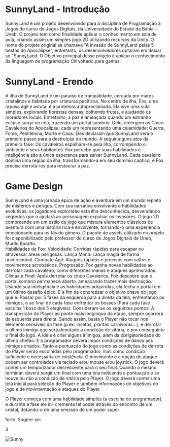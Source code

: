# SunnyLand - Introdução

  SunnyLand é um projeto desenvolvido para a disciplina de Programação à Jogos do curso de Jogos Digitais, da Universidade do Estado da Bahia - Uneb. O projeto tem como finalidade aplicar o conhecimento em sala de aula, criando assim um simples jogo 2D utilizando recursos da Unity. O nome do projeto original se chamava "A invasão de SunnyLand pelas 5 bestas do Apocalipse", entretanto, os desenvolvedores optaram em deixar só "SunnyLand. O Objetivo principal desse projeto é aplicar o conhecimento da linguagem de programação C# voltado para games. 

# SunnyLand - Erendo 

A ilha de SunnyLand é um paraíso de tranquilidade, cercada por mares cristalinos e habitada por criaturas pacíficas. No centro da ilha, Fox, uma raposa ágil e astuta, é a protetora autoproclamada. Ela vive uma vida simples, explorando florestas densas, colhendo frutas, e ajudando os moradores locais. Entretanto, a paz é ameaçada quando um estranho eclipse surge no céu, trazendo um portal sombrio. 
Dele, emergem os Cinco Cavaleiros do Apocalipse, cada um representando uma calamidade: Guerra, Fome, Pestilência, Morte e Caos. Eles declaram que SunnyLand será o primeiro passo para a destruição do mundo. A seguir alguns atos da primeira fase: Os cavaleiros espalham-se pela ilha, corrompendo o ambiente e seus habitantes. Fox percebe que suas habilidades e inteligência são a única esperança para salvar SunnyLand. Cada cavaleiro domina uma região da ilha, transformando-a em seu domínio caótico, e Fox precisa derrotá-los para restaurar a paz.

# Game Design
SunnyLand é uma jornada épica de ação e aventura em um mundo repleto de mistérios e perigos. Com sua narrativa envolvente e habilidades evolutivas, os jogadores explorarão esta ilha desconhecida, desvendando segredos que o ajudará ao personagem expulsar os invasores. O jogo 2D compreende em um estilo de jogo que mistura elementos clássicos de aventura com uma história rica e envolvente, tornando-o
uma experiência emocionante para os fãs do gênero. O pacote de assets utilizado no projeto foi disponibilizado pelo professor do curso de Jogos Digitais da Uneb, Murilo Boratto.  
 Habilidades de Fox: Velocidade: Corridas rápidas para escapar ou atravessar áreas perigosas. Lança
Mana: Lança magia de forma unidirecional. Combate Ágil: Ataques rápidos e precisos com saltos e
movimentos acrobáticos.
 Progressão: Fox ganha novas habilidades ao derrotar cada cavaleiro, como diferentes manas e ataques
aprimorados.
 Clímax e Final: Após derrotar os cinco Cavaleiros, Fox descobre que o portal sombrio permanece aberto,
ameaçando trazer mais destruição. Usando sua inteligência e as habilidades adquiridas, ela fecha o portal
em um último desafio épico.
E a fim de concretizar o objetivo chave do jogo, que é: Passar por 5 fases da esquerda para a direita
da tela, enfrentando os inimigos, e ao final de cada fase enfrentar os bosses (Para cada fase
escolha 1 boss dos 5 elegíveis). Consideram-se os seguintes pontos:
 A transposição do Player ao ponto mais longínquo da etapa, sempre ocorrerá da esquerda para direita.
Sendo assim, basta o Player não tocar nos elemento sensíveis da fase (p.ex: insetos, plantas carnívoras...),
e derrotar o último inimigo que será denotado a condição de vitória, e por conseguinte o final do jogo.
 A ideia é criar alguns inimigos, além da obrigatoriedade do último chefão. E o programador deverá
impor condições de danos aos inimigos criados.
 Tanto a pontuação do jogo como as condições de derrota do Player serão escolhidas pelo programador,
mas como condição suficiente e necessária de existência.
 O movimento e a opção de ataque podem ser controlados via teclado e/ou mouse e/ou joystick.
 O jogo deverá conter um temporizador decrescente para o seu final. Quando o mesmo terminar, deverá
surgir um final com uma tela indicando a pontuação e se houve ou não a condição de vitória pelo Player.
 O jogo deverá conter uma tela inicial para seleção do Player e também informações de objetivos do
jogo e de movimentação e ataques do Player.

 O Player começa com uma habilidade simples (a escolha do programador), e durante a fase ele in-
crementa tal poder através do encontro de um cristal, dotando-o de uma emissão de um poder super

forte.
Sugere-se:

3
  
![Sunny](https://github.com/user-attachments/assets/4b765910-7541-4fa7-9919-635406e49884)
